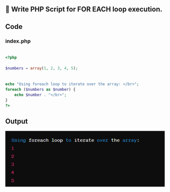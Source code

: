 ##  Write PHP Script for FOR EACH loop execution.



## Code

### index.php


```php

<?php

$numbers = array(1, 2, 3, 4, 5);


echo "Using foreach loop to iterate over the array: </br>";
foreach ($numbers as $number) {
    echo $number . "</br>";
}
?>


```

## Output

![Output Image Unavailable](1.png)